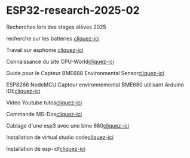 # ESP32-research-2025-02
Recherches lors des stages élèves 2025

recherche sur les batteries [cliquez-ici](https://www.amazon.fr/diymore-Shield-Raspberry-Arduino-ESP8266/dp/B0822Q4VS4?dib=eyJ2IjoiMSJ9.-M4wBeB3oWeng4FReJ0NewvUf2ofoLKN4kg7wkirX9uQIdDmdbIUbdErIfIHlSnhkgQy0U6SBL8N0ISni_JgAzxb5alDecLo7W1Jc0Gd_ldtwC3731OXFmMTue8IjZJxEGHFBJHfP7bAL9Zwq8Gdhg.TDDTmY8zI7UhnujTPOV_f9hp9NzowpvxT8G_hyRpyvo&dib_tag=se&keywords=batterie%2Besp32&qid=1747297511&sr=8-1&th=1)

Travail sur esphome [cliquez-ici](http://homeassistant.local:8123/hassio/addon/5c53de3b_esphome/info?addon=5c53de3b_esphome&rereposito_url=https%3A%2F%2Fgithub.com%2Fesphome%2Fhome-assistant-addon)

Connaissance du site CPU-World[cliquez-ici](https://www.cpu-world.com/)

Guide pour le Capteur BME688 Environmental Sensor[cliquez-ici](https://seengreat.com/wiki/162/bme680-environmental-sensor-bme688-environmental-sensor)

ESP8266 NodeMCU:Capteur environnemental BME680 utilisant Arduino IDE[cliquez-ici](https://www.raspberryme.com/esp8266-nodemcu-capteur-environnemental-bme680-utilisant-arduino-ide/)

Video Youtube tutos[cliquez-ici](https://www.youtube.com/watch?v=joAkJ9QA2bw)

Commande MS-Dos[cliquez-ici](https://www.progmatique.fr/article-48-Batch-liste-commandes-MsDos.html)

Cablage d'une esp3 avec une bme 680[cliquez-ici](https://www.youtube.com/watch?v=Hl-p_l7d75I)

Installation de virtual studio code[cliquez-ici](https://docs.espressif.com/projects/esp-idf/en/v5.4.1/esp32s3/get-started/index.html)

Installation de esp-idf[cliquez-ici](https://github.com/espressif/vscode-esp-idf-extension/blob/master/README.md)


